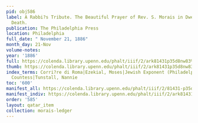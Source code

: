 ```yaml
---
pid: obj586
label: A Rabbi?s Tribute. The Beautiful Prayer of Rev. S. Morais in Dwelling on the
  Death.
publication: The Philadelphia Press
location: Philadelphia
full_date: " November 21, 1886"
month_day: 21-Nov
volume-notes:
year: '1886'
full: https://colenda.library.upenn.edu/phalt/iiif/2/ark81431p35d8nw83%2FSHA256E-s7355013--039970426d39bd744be377ac0621b1cb900d1155410811017574ba09b5c2303e.jpeg/full/3500,/0/default.jpg
thumb: https://colenda.library.upenn.edu/phalt/iiif/2/ark81431p35d8nw83%2FSHA256E-s7355013--039970426d39bd744be377ac0621b1cb900d1155410811017574ba09b5c2303e.jpeg/full/!200,200/0/default.jpg
index_terms: Corri?re di Roma|Ezekial, Moses|Jewish Exponent (Philadelphia)|Lara,
  Countess|Tunstall, Nannie
toc: '600'
manifest_all: https://colenda.library.upenn.edu/phalt/iiif/2/81431-p35d8nw83/manifest
manifest_indiv: https://colenda.library.upenn.edu/phalt/iiif/2/ark81431p35d8nw83%2FSHA256E-s7355013--039970426d39bd744be377ac0621b1cb900d1155410811017574ba09b5c2303e.jpeg
order: '585'
layout: qatar_item
collection: morais-ledger
---
```

